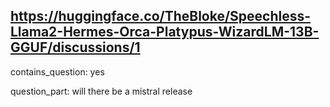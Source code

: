## https://huggingface.co/TheBloke/Speechless-Llama2-Hermes-Orca-Platypus-WizardLM-13B-GGUF/discussions/1

contains_question: yes

question_part: will there be a mistral release